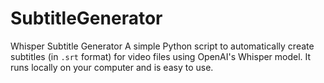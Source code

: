 # SubtitleGenerator
Whisper Subtitle Generator A simple Python script to automatically create subtitles (in `.srt` format) for video files using OpenAI's Whisper model. It runs locally on your computer and is easy to use.
